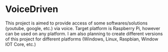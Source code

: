 # VoiceDriven

This project is aimed to provide access of some softwares/solutions (youtube, google, etc.) via voice. 
Target platform is Raspberry Pi, however can be used on any platform. 
I am also planning to create different versions of this project for different platforms (Windows, Linux, Raspbian, Window IOT Core, etc.)
